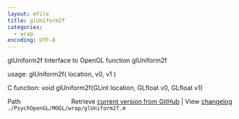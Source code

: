 ```yaml
---
layout: mfile
title: glUniform2f
categories:
  - wrap
encoding: UTF-8
---
```


glUniform2f  Interface to OpenGL function glUniform2f

usage:  glUniform2f( location, v0, v1 )

C function:  void glUniform2f(GLint location, GLfloat v0, GLfloat v1)


<div class="code_header" style="text-align:right;">
  <span style="float:left;">Path&nbsp;&nbsp;</span> <span class="counter">Retrieve <a href=
  "https://raw.github.com/Psychtoolbox-3/Psychtoolbox-3/beta/./PsychOpenGL/MOGL/wrap/glUniform2f.m">current version from GitHub</a> | View <a href=
  "https://github.com/Psychtoolbox-3/Psychtoolbox-3/commits/beta/./PsychOpenGL/MOGL/wrap/glUniform2f.m">changelog</a></span>
</div>
<div class="code">
  <code>./PsychOpenGL/MOGL/wrap/glUniform2f.m</code>
</div>
